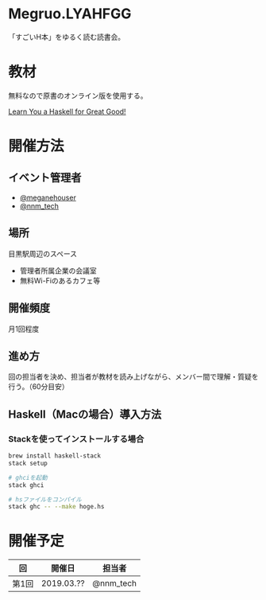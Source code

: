 # Megruo.LYAHFGG
「すごいH本」をゆるく読む読書会。

# 教材
無料なので原書のオンライン版を使用する。

[Learn You a Haskell for Great Good!](http://learnyouahaskell.com/chapters)

# 開催方法
## イベント管理者
- [@meganehouser](https://twitter.com/meganehouser)
- [@nnm_tech](https://twitter.com/nnm_tech)

## 場所
目黒駅周辺のスペース
- 管理者所属企業の会議室
- 無料Wi-Fiのあるカフェ等

## 開催頻度
月1回程度

## 進め方
回の担当者を決め、担当者が教材を読み上げながら、メンバー間で理解・質疑を行う。（60分目安）

## Haskell（Macの場合）導入方法
### Stackを使ってインストールする場合
```bash
brew install haskell-stack
stack setup

# ghciを起動
stack ghci

# hsファイルをコンパイル
stack ghc -- --make hoge.hs
```

# 開催予定
| 回   | 開催日 | 担当者 |
| -----| ----------- | ---- |
| 第1回 | 2019.03.?? | @nnm_tech |
